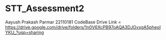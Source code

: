 # STT_Assessment2
Aayush Prakash Parmar 22110181
CodeBase Drive Link = https://drive.google.com/drive/folders/1n0V6XcPB97oAQA3DJGvxgA5pheoIYKU_?usp=sharing
